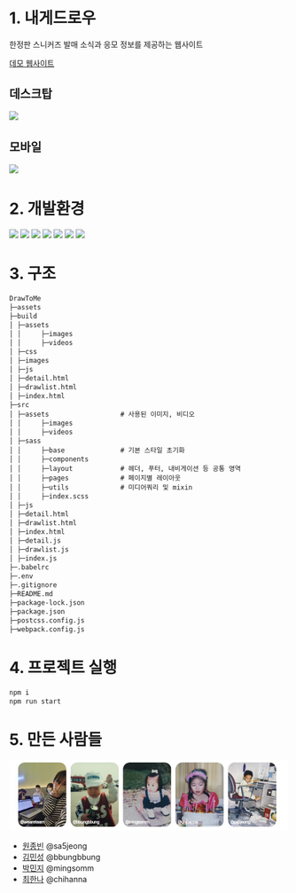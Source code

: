
# 1. 내게드로우

한정판 스니커즈 발매 소식과 응모 정보를 제공하는 웹사이트  

[데모 웹사이트](https://competent-mirzakhani-531b81.netlify.app)  

  
  

## 데스크탑 

<img src="./assets/desktop.gif">

## 모바일 

<img src="./assets/mobile.gif">
  
  
    
    
  


# 2. 개발환경


<img src="https://img.shields.io/badge/html-E34F26?style=for-the-badge&logo=html5&logoColor=white">
<img src="https://img.shields.io/badge/css-1572B6?style=for-the-badge&logo=css3&logoColor=white">
<img src="https://img.shields.io/badge/javascript-F7DF1E?style=for-the-badge&logo=javascript&logoColor=black">
<img src="https://img.shields.io/badge/postcss-DD3A0A?style=for-the-badge&logo=postcss&logoColor=black">
<img src="https://img.shields.io/badge/sass-CC6699?style=for-the-badge&logo=sass&logoColor=black">
<img src="https://img.shields.io/badge/babel-F9DC3E?style=for-the-badge&logo=babel&logoColor=black">
<img src="https://img.shields.io/badge/webpack-8DD6F9?style=for-the-badge&logo=webpack&logoColor=black">



# 3. 구조
```
DrawToMe
├─assets  
├─build
│ ├─assets
│ │     ├─images
│ │     ├─videos
│ ├─css
│ ├─images
│ ├─js
│ ├─detail.html
│ ├─drawlist.html
│ ├─index.html
├─src
│ ├─assets                  # 사용된 이미지, 비디오 
│ │     ├─images
│ │     ├─videos
│ ├─sass      
│ │     ├─base              # 기본 스타일 초기화 
│ │     ├─components        
│ │     ├─layout            # 헤더, 푸터, 내비게이션 등 공통 영역  
│ │     ├─pages             # 페이지별 레이아웃 
│ │     ├─utils             # 미디어쿼리 및 mixin 
│ │     ├─index.scss         
│ ├─js
│ ├─detail.html
│ ├─drawlist.html
│ ├─index.html
│ ├─detail.js
│ ├─drawlist.js
│ ├─index.js
├─.babelrc
├─.env
├─.gitignore
├─README.md
├─package-lock.json
├─package.json
├─postcss.config.js
├─webpack.config.js

``` 


# 4. 프로젝트 실행 
```
npm i
npm run start
```

# 5. 만든 사람들   

<img src="./assets/contributors.jpg">

- [원종빈](https://github.com/JJongBin) @sa5jeong
- [김민성](https://github.com/minsoftk) @bbungbbung
- [박민지](https://github.com/urther) @mingsomm
- [최한나](https://github.com/hann3) @chihanna
  
    
    
    



